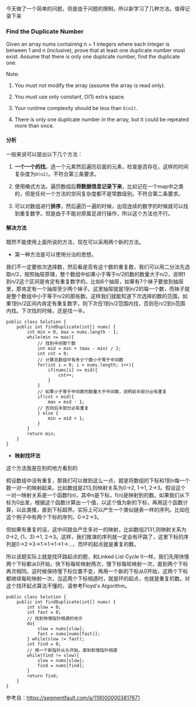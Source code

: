 今天做了一个简单的问题，但是由于问题的限制，所以新学习了几种方法。值得记录下来

### Find the Duplicate Number
Given an array nums containing n + 1 integers where each integer is between 1 and n (inclusive), prove that at least one duplicate number must exist. Assume that there is only one duplicate number, find the duplicate one.

Note:

1. You must not modify the array (assume the array is read only).

2. You must use only constant, O(1) extra space.

3. Your runtime complexity should be less than `O(n2)`.

4. There is only one duplicate number in the array, but it could be repeated more than once.


#### 分析
一般来说可以提出以下几个方法：

1. **一个一个的找**。选一个元素然后遍历后面的元素，检查是否存在，这样的时间复杂度为`O(n2)`。不符合第三条要求。

2. 使用桶式方法。遍历数组后**将数据信息记录下来**，比如记在一个map中之类的，但是任何一个方法的空间复杂度都不是常数级别。不符合第二条要求。

3. 可以对数组进行**排序**，然后遍历一遍的时候，出现连续的数字的时候就可以找到重复数字。但是由于不能对原属足进行操作，所以这个方法也不行。


#### 解决方法
既然不能使用上面所说的方法，现在可以采用两个新的方法。

* 第一种方法是可以使用分治的思想。    

我们不一定要依次选择数，然后看是否有这个数的重复数，我们可以用二分法先选取n/2，按照抽屉原理，整个数组中如果小于等于n/2的数的数量大于n/2，说明1到n/2这个区间是肯定有重复数字的。比如6个抽屉，如果有7个袜子要放到抽屉里，那肯定有一个抽屉至少两个袜子。这里抽屉就是1到n/2的每一个数，而袜子就是整个数组中小于等于n/2的那些数。这样我们就能知道下次选择的数的范围，如果1到n/2区间内肯定有重复数字，则下次在1到n/2范围内找，否则在n/2到n范围内找。下次找的时候，还是找一半。

	public class Solution {
    	public int findDuplicate(int[] nums) {
        	int min = 0, max = nums.length - 1;
        	while(min <= max){
            	// 找到中间那个数
            	int mid = min + (max - min) / 2;
            	int cnt = 0;
            	// 计算总数组中有多少个数小于等于中间数
            	for(int i = 0; i < nums.length; i++){
                	if(nums[i] <= mid){
                   		cnt++;
                	}
            	}
            	// 如果小于等于中间数的数量大于中间数，说明前半部分必有重复
            	if(cnt > mid){
                	max = mid - 1;
            	// 否则后半部分必有重复
            	} else {
                	min = mid + 1;
            	}
        	}
        	return min;
    	}
	}

* **映射找环法**

这个方法我是在别的地方看到的

假设数组中没有重复，那我们可以做到这么一点，就是将数组的下标和1到n每一个数一对一的映射起来。比如数组是213,则映射关系为0->2, 1->1, 2->3。假设这个一对一映射关系是一个函数f(n)，其中n是下标，f(n)是映射到的数。如果我们从下标为0出发，根据这个函数计算出一个值，以这个值为新的下标，再用这个函数计算，以此类推，直到下标超界。实际上可以产生一个类似链表一样的序列。比如在这个例子中有两个下标的序列，0->2->3。

但如果有重复的话，这中间就会产生多对一的映射，比如数组2131,则映射关系为0->2, {1，3}->1, 2->3。这样，我们推演的序列就一定会有环路了，这里下标的序列是0->2->3->1->1->1->1->...，而环的起点就是重复的数。

所以该题实际上就是找环路起点的题，和Linked List Cycle II一样。我们先用快慢两个下标都从0开始，快下标每轮映射两次，慢下标每轮映射一次，直到两个下标再次相同。这时候保持慢下标位置不变，再用一个新的下标从0开始，这两个下标都继续每轮映射一次，当这两个下标相遇时，就是环的起点，也就是重复的数。对这个找环起点算法不懂的，请参考Floyd's Algorithm。


	public class Solution {
    	public int findDuplicate(int[] nums) {
        	int slow = 0;
        	int fast = 0;
        	// 找到快慢指针相遇的地方
        	do{
            	slow = nums[slow];
            	fast = nums[nums[fast]];
        	} while(slow != fast);
        	int find = 0;
        	// 用一个新指针从头开始，直到和慢指针相遇
        	while(find != slow){
            	slow = nums[slow];
            	find = nums[find];
        	}
        	return find;
    	}
	}

参考自：<https://segmentfault.com/a/1190000003817671>